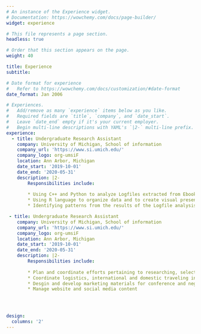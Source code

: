 ```yaml
---
# An instance of the Experience widget.
# Documentation: https://wowchemy.com/docs/page-builder/
widget: experience

# This file represents a page section.
headless: true

# Order that this section appears on the page.
weight: 40

title: Experience
subtitle:

# Date format for experience
#   Refer to https://wowchemy.com/docs/customization/#date-format
date_format: Jan 2006

# Experiences.
#   Add/remove as many `experience` items below as you like.
#   Required fields are `title`, `company`, and `date_start`.
#   Leave `date_end` empty if it's your current employer.
#   Begin multi-line descriptions with YAML's `|2-` multi-line prefix.
experience:
  - title: Undergraduate Research Assistant
    company: University of Michigan, School of information 
    company_url: 'https://www.si.umich.edu/'
    company_logo: org-umsiF
    location: Ann Arbor, Michigan
    date_start: '2019-10-01'
    date_end: '2020-05-31'
    description: |2-
        Responsibilities include:
        
        * Using C++ and Python to analyze Logfiles extracted from Ebooks written by Dr. Barbara Ericson
        * Using R language to organize data and to create visual presentations
        * Identifying patterns from the results of the Logfile analysis

 - title: Undergraduate Research Assistant
    company: University of Michigan, School of information 
    company_url: 'https://www.si.umich.edu/'
    company_logo: org-umsiF
    location: Ann Arbor, Michigan
    date_start: '2019-10-01'
    date_end: '2020-05-31'
    description: |2-
        Responsibilities include:
        
        * Plan and coordinate efforts pertaining to researching, selecting, and inviting business leaders in Asia as gues speakers to annual conference at the Ross           School of Business
        * Coordinate logistics, international and domestic traveling including ground transportation and hotel accommodations for conference speakers
        * Desgin and develop marketing materials for conference and negotiate pricing with numerous vendors on supplies and services
        * Manage website and social media content 

       


design:
  columns: '2'
---
```

